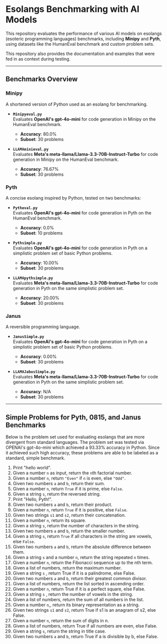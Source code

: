 # Esolangs Benchmarking with AI Models

This repository evaluates the performance of various AI models on esolangs (esoteric programming languages) benchmarks, including **Minipy** and **Pyth**, using datasets like the HumanEval benchmark and custom problem sets.

This repository also provides the documentation and examples that were fed in as context during testing. 

---

## Benchmarks Overview

### Minipy
A shortened version of Python used as an esolang for benchmarking.

- **`Minipyeval.py`**  
  Evaluates **OpenAI's gpt-4o-mini** for code generation in Minipy on the HumanEval benchmark.  
  - **Accuracy**: 80.0%  
  - **Subset**: 30 problems

- **`LLAMAminieval.py`**  
  Evaluates **Meta's meta-llama/Llama-3.3-70B-Instruct-Turbo** for code generation in Minipy on the HumanEval benchmark.  
  - **Accuracy**: 76.67%  
  - **Subset**: 30 problems

### Pyth
A concise esolang inspired by Python, tested on two benchmarks:

- **`Pytheval.py`**  
  Evaluates **OpenAI's gpt-4o-mini** for code generation in Pyth on the HumanEval benchmark.  
  - **Accuracy**: 0.0%  
  - **Subset**: 10 problems

- **`Pythsimple.py`**  
  Evaluates **OpenAI's gpt-4o-mini** for code generation in Pyth on a simplistic problem set of basic Python problems.  
  - **Accuracy**: 10.00%  
  - **Subset**: 30 problems

- **`LLAMApythsimple.py`**  
  Evaluates **Meta's meta-llama/Llama-3.3-70B-Instruct-Turbo** for code generation in Pyth on the same simplistic problem set.  
  - **Accuracy**: 20.00%  
  - **Subset**: 30 problems

### Janus
A reversible programming language. 

- **`JanusSimple.py`**  
  Evaluates **OpenAI's gpt-4o-mini** for code generation in Pyth on a simplistic problem set of basic Python problems.  
  - **Accuracy**: 0.00%  
  - **Subset**: 30 problems

- **`LLAMAJabusSimple.py`**  
  Evaluates **Meta's meta-llama/Llama-3.3-70B-Instruct-Turbo** for code generation in Pyth on the same simplistic problem set.  
  - **Accuracy**: N/A
  - **Subset**: 30 problems

---

## Simple Problems for Pyth, 0815, and Janus Benchmarks

Below is the problem set used for evaluating esolangs that are more divergent from standard languages. The problem set was tested via OPENAI's gpt-4o-mini which achieved a 93.33% accuracy in Python. Since it achieved such high accuracy, these problems are able to be labeled as a standard, simple benchmark. 

1. Print "hello world".
2. Given a number `n` as input, return the `n`th factorial number.
3. Given a number `n`, return `"Even"` if `n` is even, else `"Odd"`.
4. Given two numbers `a` and `b`, return their sum.
5. Given a number `n`, return `True` if it is prime, else `False`.
6. Given a string `s`, return the reversed string.
7. Print "Hello, Pyth!".
8. Given two numbers `a` and `b`, return their product.
9. Given a number `n`, return `True` if it is positive, else `False`.
10. Given two strings `s1` and `s2`, return their concatenation.
11. Given a number `n`, return its square.
12. Given a string `s`, return the number of characters in the string.
13. Given two numbers `a` and `b`, return the smaller number.
14. Given a string `s`, return `True` if all characters in the string are vowels, else `False`.
15. Given two numbers `a` and `b`, return the absolute difference between them.
16. Given a string `s` and a number `n`, return the string repeated `n` times.
17. Given a number `n`, return the Fibonacci sequence up to the nth term.
18. Given a list of numbers, return the maximum number.
19. Given a string `s` , return True if it is a palindrome, else False.
20. Given two numbers `a` and `b`, return their greatest common divisor.
21. Given a list of numbers, return the list sorted in ascending order.
22. Given a number `n`, return True if it is a perfect square, else False.
23. Given a string  `s` , return the number of vowels in the string.
24. Given a list of numbers, return the sum of all numbers in the list.
25. Given a number `n`,, return its binary representation as a string.
26. Given two strings `s1` and `s2`, return True if s1 is an anagram of s2, else False.
27. Given a number `n`, return the sum of digits in n.
28. Given a list of numbers, return True if all numbers are even, else False.
29. Given a string `s`, return the string in title case.
30. Given two numbers  `a` and `b`, return True if a is divisible by b, else False.
    
